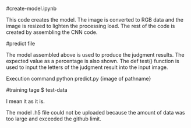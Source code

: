 #create-model.ipynb

This code creates the model.
The image is converted to RGB data and the image is resized to lighten the processing load.
The rest of the code is created by assembling the CNN code.

#predict file

The model assembled above is used to produce the judgment results.
The expected value as a percentage is also shown.
The def test() function is used to input the letters of the judgment result into the input image.

Execution command
python predict.py {image of pathname}


#training tage $ test-data

I mean it as it is.

The model .h5 file could not be uploaded because the amount of data was too large and exceeded the github limit.
